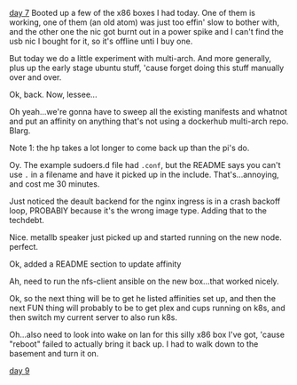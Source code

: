 [day 7](day_7.md)
Booted up a few of the x86 boxes I had today. One of them is working, one of them (an old atom) was just too effin' slow to bother with, and the other one the nic got burnt out in a power spike and I can't find the usb nic I bought for it, so it's offline unti I buy one.

But today we do a little experiment with multi-arch. And more generally, plus up the early stage ubuntu stuff, 'cause forget doing this stuff manually over and over.

<quick interlude where I ask on facebook :puke: if anyone in the area has any old machines they wanna give me>

Ok, back. Now, lessee...


Oh yeah...we're gonna have to sweep all the existing manifests and whatnot and put an affinity on anything that's not using a dockerhub multi-arch repo. Blarg.

Note 1: the hp takes a lot longer to come back up than the pi's do.

Oy. The example sudoers.d file had `.conf`, but the README says you can't use `.` in a filename and have it picked up in the include. That's...annoying, and cost me 30 minutes.

Just noticed the deault backend for the nginx ingress is in a crash backoff loop, PROBABlY because it's the wrong image type. Adding that to the techdebt.

Nice. metallb speaker just picked up and started running on the new node. perfect.

Ok, added a README section to update affinity

Ah, need to run the nfs-client ansible on the new box...that worked nicely.

Ok, so the next thing will be to get he listed affinities set up, and then the next FUN thing will probably to be to get plex and cups running on k8s, and then switch my current server to also run k8s.

Oh...also need to look into wake on lan for this silly x86 box I've got, 'cause "reboot" failed to actually bring it back up. I had to walk down to the basement and turn it on.

[day 9](day_9.md)
